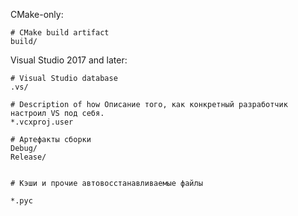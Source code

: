 CMake-only:

```gitignore
# CMake build artifact
build/
```

Visual Studio 2017 and later:

```gitignore
# Visual Studio database
.vs/

# Description of how Описание того, как конкретный разработчик настроил VS под себя.
*.vcxproj.user

# Артефакты сборки
Debug/
Release/


# Кэши и прочие автовосстанавливаемые файлы

*.pyc

```